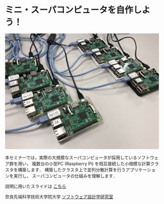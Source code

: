 # ミニ・スーパコンピュータを自作しよう！

![クラスタ](img/cover.jpg)

本セミナーでは，実際の大規模なスーパコンピュータが採用しているソフトウェア群を用い，
複数台の小型PC (Raspberry Pi) を相互接続した小規模な計算クラスタを構築します．
構築したクラスタ上で並列分散計算を行うアプリケーションを実行し，
スーパコンピュータの仕組みを理解します．

説明に用いたスライドは [こちら](img/ssh-labstay.pdf)

奈良先端科学技術大学院大学 [ソフトウェア設計学研究室](https://sdlab-web.naist.jp/)
